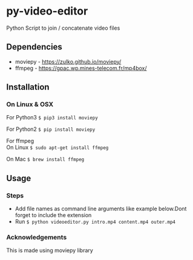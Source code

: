 # py-video-editor
Python Script to join / concatenate video files

## Dependencies 
* moviepy - https://zulko.github.io/moviepy/
* ffmpeg - https://gpac.wp.mines-telecom.fr/mp4box/

## Installation
### On Linux & OSX

For Python3
`$ pip3 install moviepy`

For Python2
`$ pip install moviepy`

For ffmpeg</br>
On Linux `$ sudo apt-get install ffmpeg`</br>

On Mac `$ brew install ffmpeg` 

## Usage
### Steps
* Add file names as command line arguments like example below.Dont forget to include the extension</br>
* Run `$ python videoeditor.py intro.mp4 content.mp4 outer.mp4`

### Acknowledgements 
This is made using moviepy library
